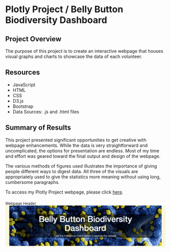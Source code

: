 # Plotly Project / Belly Button Biodiversity Dashboard

## Project Overview

The purpose of this project is to create an interactive webpage that houses visual graphs and charts to showcase the data of each volunteer. 

## Resources
* JavaScript  
* HTML
* CSS
* D3.js 
* Bootstrap
* Data Sources: .js and .html files

## Summary of Results
This project presented significant opportunities to get creative with webpage enhancements. While the data is very straightforward and uncomplicated, the options for presentation are endless. Most of my time and effort was geared toward the final output and design of the webpage. 

The various methods of figures used illustrates the importance of giving people different ways to digest data. All three of the visuals are appropriately used to give the statistics more meaning without using long, cumbersome paragraphs. 

To access my Plotly Project webpage, please click [here](https://kelfang.github.io/plotly_project/).

<sub>Webpage Header</sub>
![header_image](https://github.com/Kelfang/plotly_project/blob/main/images/header_image.png)

